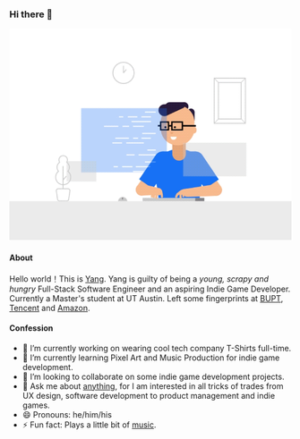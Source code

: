 ### Hi there 👋
![zed](https://github.com/yngyuan/yngyuan/blob/master/gif.gif?raw=true)

#### About

Hello world！This is [Yang](https://www.linkedin.com/in/theyuan/). Yang is guilty of being a *young, scrapy and hungry* Full-Stack Software Engineer and an aspiring  Indie Game Developer. Currently a Master's student at UT Austin. Left some fingerprints at [BUPT](https://www.linkedin.com/school/%E5%8C%97%E4%BA%AC%E9%82%AE%E7%94%B5%E5%A4%A7%E5%AD%A6/), [Tencent](https://www.linkedin.com/company/tencentglobal/) and [Amazon](https://www.linkedin.com/company/amazon/).

#### Confession
- 🔭 I’m currently working on wearing cool tech company T-Shirts full-time.
- 🌱 I’m currently learning Pixel Art and Music Production for indie game development.
- 👯 I’m looking to collaborate on some indie game development projects.
- 💬 Ask me about [anything](https://yngyuan.github.io/categories/), for I am interested in all tricks of trades from UX design, software development to product management and indie games.
- 😄 Pronouns: he/him/his
- ⚡ Fun fact: Plays a little bit of [music](https://space.bilibili.com/336791775).
